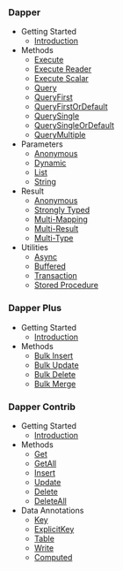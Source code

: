 ### Dapper
- Getting Started
   - [Introduction](dapper/dapper.md)
- Methods
   - [Execute](dapper/execute.md) 
   - [Execute Reader](dapper/execute-reader.md)
   - [Execute Scalar](dapper/execute-scalar.md)
   - [Query](dapper/query.md)
   - [QueryFirst](dapper/queryfirst.md)
   - [QueryFirstOrDefault](dapper/queryfirstordefault.md)
   - [QuerySingle](dapper/querysingle.md)
   - [QuerySingleOrDefault](dapper/querysingleordefault.md)
   - [QueryMultiple](dapper/querymultiple.md)
- Parameters
   - [Anonymous](dapper/parameter-anonymous.md)
   - [Dynamic](dapper/parameter-dynamic.md)
   - [List](dapper/parameter-list.md)
   - [String](dapper/parameter-string.md)
- Result
   - [Anonymous](dapper/result-anonymous.md)
   - [Strongly Typed](dapper/result-strongly-typed.md)
   - [Multi-Mapping](dapper/result-multi-mapping.md)
   - [Multi-Result](dapper/result-multi-result.md)
   - [Multi-Type](dapper/result-multi-type.md)
- Utilities
   - [Async](dapper/async.md)
   - [Buffered](dapper/buffered.md)
   - [Transaction](dapper/transaction.md)
   - [Stored Procedure](dapper/stored-procedure.md)
   
### Dapper Plus
- Getting Started
   - [Introduction](dapper-plus/dapper-plus.md)
- Methods
   - [Bulk Insert](dapper-plus/bulk-insert.md)
   - [Bulk Update](dapper-plus/bulk-update.md)
   - [Bulk Delete](dapper-plus/bulk-delete.md)
   - [Bulk Merge](dapper-plus/bulk-merge.md)
   
### Dapper Contrib
- Getting Started
   - [Introduction](dapper-contrib/dapper-contrib.md)
- Methods
   - [Get](dapper-contrib/get.md)
   - [GetAll](dapper-contrib/getall.md)
   - [Insert](dapper-contrib/insert.md)
   - [Update](dapper-contrib/update.md)
   - [Delete](dapper-contrib/delete.md)
   - [DeleteAll](dapper-contrib/deleteall.md)
- Data Annotations
   - [Key](dapper-contrib/data-annotation-key.md)
   - [ExplicitKey](dapper-contrib/data-annotation-explicitkey.md)
   - [Table](dapper-contrib/data-annotation-table.md)
   - [Write](dapper-contrib/data-annotation-write.md)
   - [Computed](dapper-contrib/data-annotation-computed.md)
